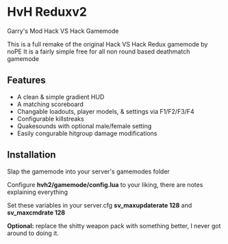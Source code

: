 # HvH Reduxv2
Garry's Mod Hack VS Hack Gamemode

This is a full remake of the original Hack VS Hack Redux gamemode by noPE
It is a fairly simple free for all non round based deathmatch gamemode

## Features

- A clean & simple gradient HUD
- A matching scoreboard
- Changable loadouts, player models, & settings via F1/F2/F3/F4
- Configurable killstreaks
- Quakesounds with optional male/female setting
- Easily congurable hitgroup damage modifications

## Installation

Slap the gamemode into your server's gamemodes folder

Configure **hvh2/gamemode/config.lua** to your liking, there are notes explaining everything

Set these variables in your server.cfg **sv_maxupdaterate 128** and  **sv_maxcmdrate 128**

**Optional:** replace the shitty weapon pack with something better, I never got around to doing it.
